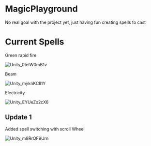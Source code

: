 # MagicPlayground
No real goal with the project yet, just having fun creating spells to cast

<h1>Current Spells</h1>
Green rapid fire

![Unity_0telW0mB1v](https://user-images.githubusercontent.com/75582138/219961350-ab513992-f929-4475-84df-c3dff2b79e70.gif)

Beam

![Unity_myknKCIl1Y](https://user-images.githubusercontent.com/75582138/219961361-40982ba3-c465-4e40-9312-28288a9cccce.gif)

Electricity

![Unity_EYUeZx2cX6](https://user-images.githubusercontent.com/75582138/219961367-9efa0d1a-3932-46e2-b977-4ab534587a69.gif)

<h2>Update 1</h2>
Added spell switching with scroll Wheel

![Unity_m8RrQF9Urn](https://user-images.githubusercontent.com/75582138/219961304-97d494e8-4379-4a63-b477-c4160d2c70c4.gif)

